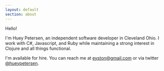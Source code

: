 ```yaml
---
layout: default
section: about
---
```


Hello!

I'm Huey Petersen, an independent software developer in Cleveland Ohio.  I work with C#, Javascript, and Ruby while maintaining a strong interest in Clojure and all things functional.

I'm available for hire.  You can reach me at <a href="mailto:eyston@gmail.com">eyston@gmail.com</a> or via twitter <a href="http://twitter.com/hueypetersen">@hueypetersen</a>.